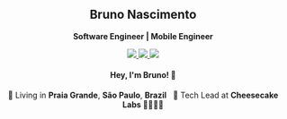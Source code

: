<h2 align="center">
  Bruno Nascimento
</h2>

<p align="center">
  <b>Software Engineer | Mobile Engineer</b>
</p>

<p align="center">
  <a
    href="https://www.linkedin.com/in/brunonascdev/" 
    alt="LinkedIn"
    target="blank"
  >
    <img src="https://img.shields.io/badge/-LinkedIn-0059ff?style=for-the-badge&logo=Linkedin&logoColor=white" />
  </a>
  <a
    href="https://github.com/Brunonascdev"
    alt="GitHub"
    target="blank"
  >
    <img src="https://img.shields.io/badge/-GitHub-0059ff?style=for-the-badge&logo=Github&logoColor=white" />
  </a>
  <a
    href="https://gitlab.com/Brunonascdev"
    alt="GitLab"
    target="blank"
  >
    <img src="https://img.shields.io/badge/-GitLab-0059ff?style=for-the-badge&logo=Gitlab&logoColor=white" />
  </a>
</p>

<h4 align="center">
  Hey, I'm Bruno! 👋
</h4>
<p align="center">
  📌 Living in <b>Praia Grande</b>, <b>São Paulo</b>, <b>Brazil</b> &nbsp; 💼 Tech Lead at <b>Cheesecake Labs 👨🏻‍💻💙</b>
</p>
